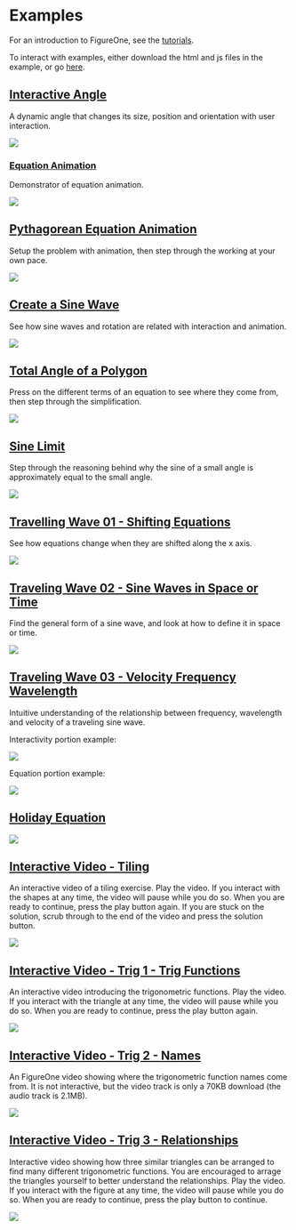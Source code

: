 # Examples

For an introduction to FigureOne, see the [tutorials](../tutorials/).

To interact with examples, either download the html and js files in the example, or go [here](https://airladon.github.io/FigureOne/).

## **[Interactive Angle](Interactive%20Angle)**

A dynamic angle that changes its size, position and orientation with user interaction.

![](Interactive%20Angle/example.gif)

### **[Equation Animation](examples/Equation%20Animation)**

Demonstrator of equation animation.

![](Equation%20Animation/example.gif)


## **[Pythagorean Equation Animation](Pythagorean%20Theorem)**

Setup the problem with animation, then step through the working at your own pace.

![](Pythagorean%20Theorem/example.gif)

## **[Create a Sine Wave](Sine%20Wave)**

See how sine waves and rotation are related with interaction and animation.


![](Sine%20Wave/example.gif)

## **[Total Angle of a Polygon](Total%20Angle%20of%20a%20Polygon)**

Press on the different terms of an equation to see where they come from, then step through the simplification.

![](Total%20Angle%20of%20a%20Polygon/example.gif)

## **[Sine Limit](Sine%20Limit)**

Step through the reasoning behind why the sine of a small angle is approximately equal to the small angle.

![](Sine%20Limit/example.gif)

## **[Travelling Wave 01 - Shifting Equations](Traveling%20Wave%2001%20-%20Shifting%20Equations)**

See how equations change when they are shifted along the x axis.

![](Traveling%20Wave%2001%20-%20Shifting%20Equations/example.gif)

## **[Traveling Wave 02 - Sine Waves in Space or Time](Traveling%20Wave%2002%20-%20Sine%20Waves)**

Find the general form of a sine wave, and look at how to define it in space or time.

![](Traveling%20Wave%2002%20-%20Sine%20Waves/example.gif)

## **[Traveling Wave 03 - Velocity Frequency Wavelength](Traveling%20Wave%2003%20-%20Velocity%20Frequency%20Wavelength)**

Intuitive understanding of the relationship between frequency, wavelength and velocity of a traveling sine wave.

Interactivity portion example:

![](Traveling%20Wave%2003%20-%20Velocity%20Frequency%20Wavelength/example1.gif)

Equation portion example:

![](Traveling%20Wave%2003%20-%20Velocity%20Frequency%20Wavelength/example2.gif)


## **[Holiday Equation](Holiday%20Equation)**

![](Holiday%20Equation/example.gif)

## **[Interactive Video - Tiling](Interactive%20Video%20-%20Tiling)**

An interactive video of a tiling exercise. Play the video. If you interact with the shapes at any time, the video will pause while you do so. When you are ready to continue, press the play button again. If you are stuck on the solution, scrub through to the end of the video and press the solution button.

![](Interactive%20Video%20-%20Tiling/example.gif)

## **[Interactive Video - Trig 1 - Trig Functions](Interactive%20Video%20-%20Trig%201%20-%20Trig%20Functions)**

An interactive video introducing the trigonometric functions. Play the video. If you interact with the triangle at any time, the video will pause while you do so. When you are ready to continue, press the play button again.

![](Interactive%20Video%20-%20Trig%201%20-%20Trig%20Functions/example.gif)


## **[Interactive Video - Trig 2 - Names](Interactive%20Video%20-%20Trig%202%20-%20Names)**

An FigureOne video showing where the trigonometric function names come from. It is not interactive, but the video track is only a 70KB download (the audio track is 2.1MB).

![](Interactive%20Video%20-%20Trig%202%20-%20Names/example.gif)

## **[Interactive Video - Trig 3 - Relationships](Interactive%20Video%20-%20Trig%203%20-%20Relationships)**

Interactive video showing how three similar triangles can be arranged to find many different trigonometric functions. You are encouraged to arrage the triangles yourself to better understand the relationships. Play the video. If you interact with the figure at any time, the video will pause while you do so. When you are ready to continue, press the play button to continue.


![](Interactive%20Video%20-%20Trig%203%20-%20Relationships/example.gif)
